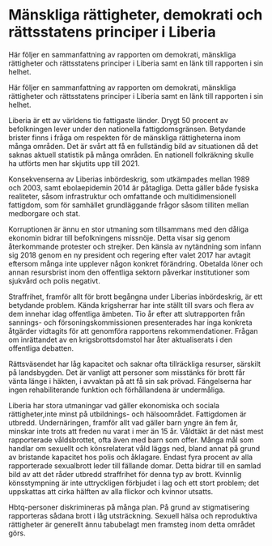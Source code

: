 # Mänskliga rättigheter, demokrati och rättsstatens principer i Liberia

Här följer en sammanfattning av rapporten om demokrati, mänskliga rättigheter och rättsstatens principer i Liberia samt en länk till rapporten i sin helhet.

Här följer en sammanfattning av rapporten om demokrati, mänskliga rättigheter och rättsstatens principer i Liberia samt en länk till rapporten i sin helhet.

Liberia är ett av världens tio fattigaste länder. Drygt 50 procent av befolkningen lever under den nationella fattigdomsgränsen. Betydande brister finns i fråga om respekten för de mänskliga rättigheterna inom många områden. Det är svårt att få en fullständig bild av situationen då det saknas aktuell statistik på många områden. En nationell folkräkning skulle ha utförts men har skjutits upp till 2021.

Konsekvenserna av Liberias inbördeskrig, som utkämpades mellan 1989 och 2003, samt ebolaepidemin 2014 är påtagliga. Detta gäller både fysiska realiteter, såsom infrastruktur och omfattande och multidimensionell fattigdom, som för samhället grundläggande frågor såsom tilliten mellan medborgare och stat.

Korruptionen är ännu en stor utmaning som tillsammans med den dåliga ekonomin bidrar till befolkningens missnöje. Detta visar sig genom återkommande protester och strejker. Den känsla av nytändning som infann sig 2018 genom en ny president och regering efter valet 2017 har avtagit eftersom många inte upplever någon konkret förändring. Obetalda löner och annan resursbrist inom den offentliga sektorn påverkar institutioner som sjukvård och polis negativt.

Straffrihet, framför allt för brott begångna under Liberias inbördeskrig, är ett betydande problem. Kända krigsherrar har inte ställt till svars och flera av dem innehar idag offentliga ämbeten. Tio år efter att slutrapporten från sannings- och försoningskommissionen presenterades har inga konkreta åtgärder vidtagits för att genomföra rapportens rekommendationer. Frågan om inrättandet av en krigsbrottsdomstol har åter aktualiserats i den offentliga debatten.

Rättsväsendet har låg kapacitet och saknar ofta tillräckliga resurser, särskilt på landsbygden. Det är vanligt att personer som misstänks för brott får vänta länge i häkten, i avvaktan på att få sin sak prövad. Fängelserna har ingen rehabiliterande funktion och förhållandena är undermåliga.

Liberia har stora utmaningar vad gäller ekonomiska och sociala rättigheter,inte minst på utbildnings- och hälsoområdet. Fattigdomen är utbredd. Undernäringen, framför allt vad gäller barn yngre än fem år, minskar inte trots att freden nu varat i mer än 15 år. Våldtäkt är det näst mest rapporterade våldsbrottet, ofta även med barn som offer. Många mål som handlar om sexuellt och könsrelaterat våld läggs ned, bland annat på grund av bristande kapacitet hos polis och åklagare. Endast fyra procent av alla rapporterade sexualbrott leder till fällande domar. Detta bidrar till en samlad bild av att det råder utbredd straffrihet för denna typ av brott. Kvinnlig könsstympning är inte uttryckligen förbjudet i lag och ett stort problem; det uppskattas att cirka hälften av alla flickor och kvinnor utsatts.

Hbtq-personer diskrimineras på många plan. På grund av stigmatisering rapporteras sådana brott i låg utsträckning. Sexuell hälsa och reproduktiva rättigheter är generellt ännu tabubelagt men framsteg inom detta området görs.
